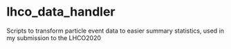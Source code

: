 # lhco_data_handler
Scripts to transform particle event data to easier summary statistics, used in my submission to the LHCO2020
